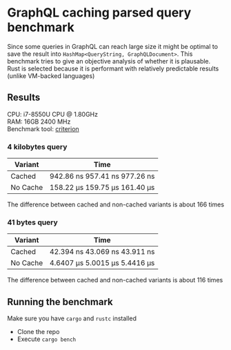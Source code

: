 # GraphQL caching parsed query benchmark
Since some queries in GraphQL can reach large size it might be optimal to save the result into `HashMap<QueryString, GraphQLDocument>`. This benchmark tries to give an objective analysis of whether it is plausable. \
Rust is selected because it is performant with relatively predictable results (unlike VM-backed languages)

## Results
CPU: i7-8550U CPU @ 1.80GHz \
RAM: 16GB 2400 MHz \
Benchmark tool: [criterion](https://docs.rs/criterion/0.3.4/criterion/)

### 4 kilobytes query
|Variant|Time|
|-|-|
|Cached|942.86 ns 957.41 ns 977.26 ns|
|No Cache|158.22 μs 159.75 μs 161.40 μs|

The difference between cached and non-cached variants is about 166 times


### 41 bytes query
|Variant|Time|
|-|-|
|Cached|42.394 ns 43.069 ns 43.911 ns|
|No Cache|4.6407 μs 5.0015 μs 5.4416 μs|

The difference between cached and non-cached variants is about 116 times

## Running the benchmark
Make sure you have `cargo` and `rustc` installed
- Clone the repo
- Execute `cargo bench`
